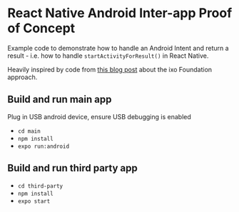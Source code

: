 # React Native Android Inter-app Proof of Concept

Example code to demonstrate how to handle an Android Intent and return a result - i.e. how to handle `startActivityForResult()` in React Native.

Heavily inspired by code from [this blog post](https://devblogs.microsoft.com/cse/2018/04/04/app-app-communication-react-native-android/) about the ixo Foundation approach.

## Build and run main app

Plug in USB android device, ensure USB debugging is enabled

- `cd main`
- `npm install`
- `expo run:android`

## Build and run third party app

- `cd third-party`
- `npm install`
- `expo start`
